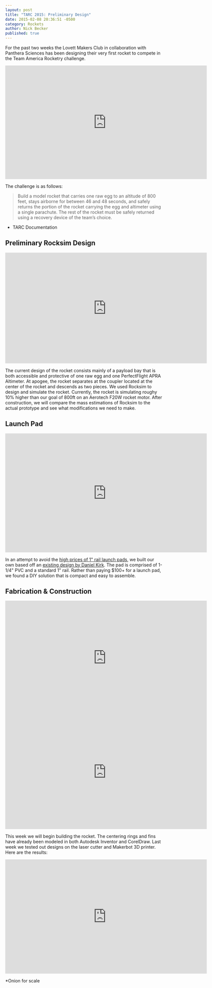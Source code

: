 ```yaml
---
layout: post
title: "TARC 2015: Preliminary Design"
date: 2015-02-08 20:36:51 -0500
category: Rockets
author: Nick Becker
published: true
---
```


For the past two weeks the Lovett Makers Club in collaboration with Panthera Sciences has been designing their very first rocket to compete in the Team America Rocketry challenge.

<div align="middle">
  <iframe src="https://www.flickr.com/photos/116202023@N05/16443286355/player/" width="640" height="360" frameborder="0" align="middle" allowfullscreen webkitallowfullscreen mozallowfullscreen oallowfullscreen msallowfullscreen></iframe>
</div>

The challenge is as follows:

> Build a model rocket that carries one raw egg to an altitude of 800 feet, stays airborne for between 46 and 48 seconds, and safely returns the portion of the rocket carrying the egg and altimeter using a single parachute. The rest of the rocket must be safely returned using a recovery device of the team’s choice.
- TARC Documentation

## Preliminary Rocksim Design

<div align="middle">
  <iframe src="https://www.flickr.com/photos/116202023@N05/16474151055/in/photostream/player/" width="640" height="351" frameborder="0" align="middle" allowfullscreen webkitallowfullscreen mozallowfullscreen oallowfullscreen msallowfullscreen></iframe>
</div>

The current design of the rocket consists mainly of a payload bay that is both accessible and protective of one raw egg and one PerfectFlight APRA Altimeter. At apogee, the rocket separates at the coupler located at the center of the rocket and descends as two pieces. We used Rocksim to design and simulate the rocket. Currently, the rocket is simulating roughy 10% higher than our goal of 800ft on an Aerotech F20W rocket motor. After construction, we will compare the mass estimations of Rocksim to the actual prototype and see what modifications we need to make.

## Launch Pad

<div align="middle">
  <iframe src="https://www.flickr.com/photos/116202023@N05/15855555014/player/" width="640" height="377" frameborder="0" align="middle" allowfullscreen webkitallowfullscreen mozallowfullscreen oallowfullscreen msallowfullscreen></iframe>
</div>

In an attempt to avoid the [high prices of 1" rail launch pads](http://www.apogeerockets.com/Launch_Accessories/Launch_Pads/Gun_Turret_pad_only), we built our own based off an [existing design by Daniel Kirk](http://www.apogeerockets.com/downloads/Newsletter235.pdf). The pad is comprised of 1-1/4" PVC and a standard 1" rail. Rather than paying $100+ for a launch pad, we found a DIY solution that is compact and easy to assemble.

## Fabrication & Construction

<div align="middle">
  <iframe src="https://www.flickr.com/photos/116202023@N05/16257121549/in/photostream/player/" width="640" height="362" frameborder="0" align="middle" allowfullscreen webkitallowfullscreen mozallowfullscreen oallowfullscreen msallowfullscreen></iframe>

  <iframe src="https://www.flickr.com/photos/116202023@N05/16255962680/player/" width="640" height="362" frameborder="0" align="middle" allowfullscreen webkitallowfullscreen mozallowfullscreen oallowfullscreen msallowfullscreen></iframe>
</div>

This week we will begin building the rocket. The centering rings and fins have already been modeled in both Autodesk Inventor and CorelDraw. Last week we tested out designs on the laser cutter and Makerbot 3D printer. Here are the results:

<div align="middle">
  <iframe src="https://www.flickr.com/photos/116202023@N05/16288477339/player/" width="640" height="362" frameborder="0" align="middle" allowfullscreen webkitallowfullscreen mozallowfullscreen oallowfullscreen msallowfullscreen></iframe>
</div>

\*Onion for scale
